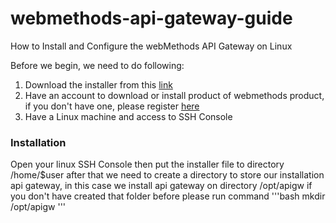 # webmethods-api-gateway-guide
How to Install and Configure the webMethods API Gateway on Linux


Before we begin, we need to do following:
1. Download the installer from this [link](https://github.com/ikromnurrohim/webmethods-api-gateway-guide/blob/master/installer/SoftwareAGInstaller20240105-Linux_x86_64.bin)
2. Have an account to download or install product of webmethods product, if you don't have one, please register [here](https://empower.softwareag.com/register/)
3. Have a Linux machine and access to SSH Console


### Installation
Open your linux SSH Console then put the installer file to directory /home/$user after that we need to create a directory to store our installation api gateway, in this case we install api gateway on directory /opt/apigw if you don't have created that folder before please run command '''bash mkdir /opt/apigw '''
